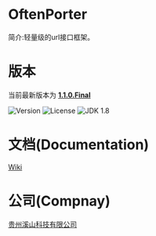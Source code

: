 # OftenPorter
简介:轻量级的url接口框架。

##
# 版本
当前最新版本为  [**1.1.0.Final**](http://mvnrepository.com/artifact/com.xishankeji)

![Version](https://img.shields.io/badge/Version-1.1.0.Final-brightgreen.svg)
![License](http://img.shields.io/:License-Apache2.0-blue.svg)
![JDK 1.8](https://img.shields.io/badge/JDK-1.8-green.svg)

##
# 文档(Documentation)
[Wiki](https://github.com/gzxishan/OftenPorter/wiki)

##
# 公司(Compnay)
[贵州溪山科技有限公司](http://www.xishankeji.com)
